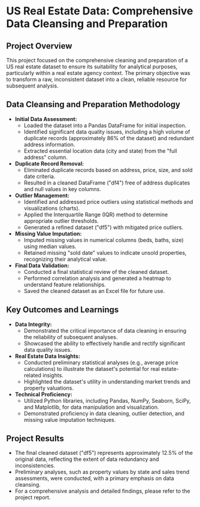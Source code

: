 # US Real Estate Data: Comprehensive Data Cleansing and Preparation

## Project Overview

This project focused on the comprehensive cleaning and preparation of a US real estate dataset to ensure its suitability for analytical purposes, particularly within a real estate agency context. The primary objective was to transform a raw, inconsistent dataset into a clean, reliable resource for subsequent analysis.

## Data Cleansing and Preparation Methodology

* **Initial Data Assessment:**
    * Loaded the dataset into a Pandas DataFrame for initial inspection.
    * Identified significant data quality issues, including a high volume of duplicate records (approximately 86% of the dataset) and redundant address information.
    * Extracted essential location data (city and state) from the "full address" column.
* **Duplicate Record Removal:**
    * Eliminated duplicate records based on address, price, size, and sold date criteria.
    * Resulted in a cleaned DataFrame ("df4") free of address duplicates and null values in key columns.
* **Outlier Management:**
    * Identified and addressed price outliers using statistical methods and visualizations (charts).
    * Applied the Interquartile Range (IQR) method to determine appropriate outlier thresholds.
    * Generated a refined dataset ("df5") with mitigated price outliers.
* **Missing Value Imputation:**
    * Imputed missing values in numerical columns (beds, baths, size) using median values.
    * Retained missing "sold date" values to indicate unsold properties, recognizing their analytical value.
* **Final Data Validation:**
    * Conducted a final statistical review of the cleaned dataset.
    * Performed correlation analysis and generated a heatmap to understand feature relationships.
    * Saved the cleaned dataset as an Excel file for future use.

## Key Outcomes and Learnings

* **Data Integrity:**
    * Demonstrated the critical importance of data cleaning in ensuring the reliability of subsequent analyses.
    * Showcased the ability to effectively handle and rectify significant data quality issues.
* **Real Estate Data Insights:**
    * Conducted preliminary statistical analyses (e.g., average price calculations) to illustrate the dataset's potential for real estate-related insights.
    * Highlighted the dataset's utility in understanding market trends and property valuations.
* **Technical Proficiency:**
    * Utilized Python libraries, including Pandas, NumPy, Seaborn, SciPy, and Matplotlib, for data manipulation and visualization.
    * Demonstrated proficiency in data cleaning, outlier detection, and missing value imputation techniques.

## Project Results

* The final cleaned dataset ("df5") represents approximately 12.5% of the original data, reflecting the extent of data redundancy and inconsistencies.
* Preliminary analyses, such as property values by state and sales trend assessments, were conducted, with a primary emphasis on data cleansing.
* For a comprehensive analysis and detailed findings, please refer to the project report.